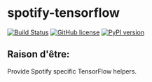 # spotify-tensorflow

[![Build Status](https://img.shields.io/circleci/project/github/spotify/spotify-tensorflow/master.svg)](https://circleci.com/gh/spotify/spotify-tensorflow)
[![GitHub license](https://img.shields.io/github/license/spotify/spotify-tensorflow.svg)](./LICENSE)
[![PyPI version](https://badge.fury.io/py/spotify_tensorflow.svg)](https://badge.fury.io/py/spotify_tensorflow)

## Raison d'être:

Provide Spotify specific TensorFlow helpers.
